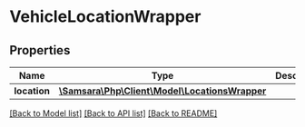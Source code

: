 # VehicleLocationWrapper

## Properties
Name | Type | Description | Notes
------------ | ------------- | ------------- | -------------
**location** | [**\Samsara\Php\Client\Model\LocationsWrapper**](LocationsWrapper.md) |  | [optional] 

[[Back to Model list]](../README.md#documentation-for-models) [[Back to API list]](../README.md#documentation-for-api-endpoints) [[Back to README]](../README.md)


